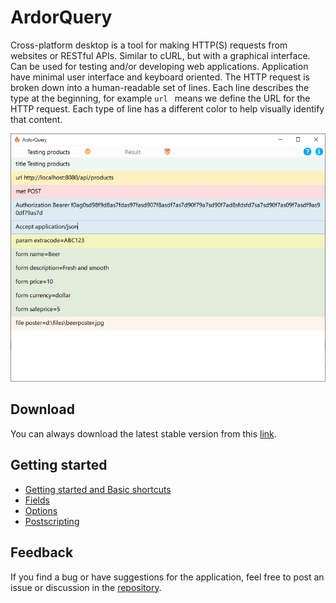 # ArdorQuery

Cross-platform desktop is a tool for making HTTP(S) requests from websites or RESTful APIs. Similar to cURL, but with a graphical interface.
Can be used for testing and/or developing web applications. Application have minimal user interface and keyboard oriented.
The HTTP request is broken down into a human-readable set of lines. Each line describes the type at the beginning, for example `url ` means we define the URL for the HTTP request.
Each type of line has a different color to help visually identify that content.    

![Screenshot](images/index.png)

## Download

You can always download the latest stable version from this [link](https://github.com/trueromanus/ArdorQuery/releases/latest).

## Getting started

* [Getting started and Basic shortcuts](basicshortcuts.md)
* [Fields](commonfields.md)
* [Options](options.md)
* [Postscripting](postscripting.md)

## Feedback

If you find a bug or have suggestions for the application, feel free to post an issue or discussion in the [repository](https://github.com/trueromanus/ArdorQuery).